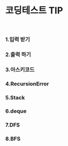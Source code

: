 # 코딩테스트 TIP  

</br>

### 1.입력 받기

### 2.출력 하기

### 3.아스키코드

### 4.RecursionError

### 5.Stack

### 6.deque

### 7.DFS

### 8.BFS
